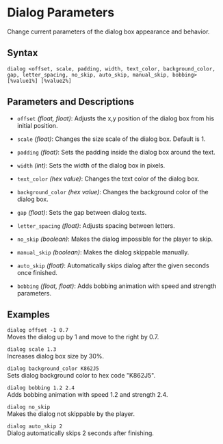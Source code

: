 # Dialog Parameters

Change current parameters of the dialog box appearance and behavior.

## Syntax

`dialog <offset, scale, padding, width, text_color, background_color, gap, letter_spacing, no_skip, auto_skip, manual_skip, bobbing> [%value1%] [%value2%]`

## Parameters and Descriptions

- `offset` _(float, float)_: Adjusts the x,y position of the dialog box from his initial position.

- `scale` _(float)_: Changes the size scale of the dialog box. Default is 1.

- `padding` _(float)_: Sets the padding inside the dialog box around the text.

- `width` _(int)_: Sets the width of the dialog box in pixels.

- `text_color` _(hex value)_: Changes the text color of the dialog box.

- `background_color` _(hex value)_: Changes the background color of the dialog box.

- `gap` _(float)_: Sets the gap between dialog texts.

- `letter_spacing` _(float)_: Adjusts spacing between letters.

- `no_skip` _(boolean)_: Makes the dialog impossible for the player to skip.

- `manual_skip` _(boolean)_: Makes the dialog skippable manually.

- `auto_skip` _(float)_: Automatically skips dialog after the given seconds once finished.

- `bobbing` _(float, float)_: Adds bobbing animation with speed and strength parameters.

## Examples

`dialog offset -1 0.7`  
Moves the dialog up by 1 and move to the right by 0.7.

`dialog scale 1.3`  
Increases dialog box size by 30%.

`dialog background_color K862J5`  
Sets dialog background color to hex code "K862J5".

`dialog bobbing 1.2 2.4`  
Adds bobbing animation with speed 1.2 and strength 2.4.

`dialog no_skip`  
Makes the dialog not skippable by the player.

`dialog auto_skip 2`  
Dialog automatically skips 2 seconds after finishing.
